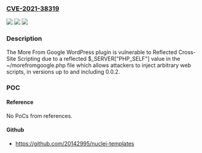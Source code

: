 ### [CVE-2021-38319](https://cve.mitre.org/cgi-bin/cvename.cgi?name=CVE-2021-38319)
![](https://img.shields.io/static/v1?label=Product&message=More%20From%20Google%20&color=blue)
![](https://img.shields.io/static/v1?label=Version&message=0.0.2%3C%3D%200.0.2%20&color=brighgreen)
![](https://img.shields.io/static/v1?label=Vulnerability&message=CWE-79%20Cross-site%20Scripting%20(XSS)&color=brighgreen)

### Description

The More From Google WordPress plugin is vulnerable to Reflected Cross-Site Scripting due to a reflected $_SERVER["PHP_SELF"] value in the ~/morefromgoogle.php file which allows attackers to inject arbitrary web scripts, in versions up to and including 0.0.2.

### POC

#### Reference
No PoCs from references.

#### Github
- https://github.com/20142995/nuclei-templates

